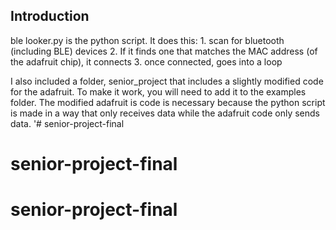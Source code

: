 
## Introduction

ble looker.py is the python script. It does this:
    1. scan for bluetooth (including BLE) devices
    2. If it finds one that matches the MAC address (of the adafruit chip), it connects
    3. once connected, goes into a loop

I also included a folder, senior_project that includes a slightly modified code for the adafruit. To make it work, you will need to add it to the examples folder.
The modified adafruit is code is necessary because the python script is made in a way that only receives data while the adafruit code only sends data.
'# senior-project-final
# senior-project-final
# senior-project-final
